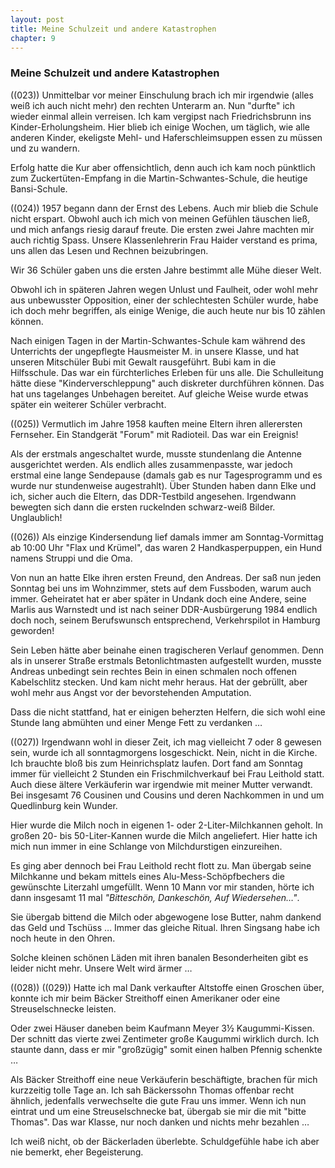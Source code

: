 ```yaml
---  
layout: post
title: Meine Schulzeit und andere Katastrophen
chapter: 9
---  
```


### Meine Schulzeit und andere Katastrophen

((023)) Unmittelbar vor meiner Einschulung brach ich mir irgendwie (alles weiß
ich auch nicht mehr) den rechten Unterarm an. Nun "durfte" ich wieder einmal
allein verreisen. Ich kam vergipst nach Friedrichsbrunn ins
Kinder-Erholungsheim. Hier blieb ich einige Wochen, um täglich, wie alle
anderen Kinder, ekeligste Mehl- und Haferschleimsuppen essen zu müssen und zu
wandern.

Erfolg hatte die Kur aber offensichtlich, denn auch ich kam noch pünktlich zum
Zuckertüten-Empfang in die Martin-Schwantes-Schule, die heutige Bansi-Schule.

((024)) 1957 begann dann der Ernst des Lebens. Auch mir blieb die Schule nicht
erspart. Obwohl auch ich mich von meinen Gefühlen täuschen ließ, und mich
anfangs riesig darauf freute. Die ersten zwei Jahre machten mir auch richtig
Spass. Unsere Klassenlehrerin Frau Haider verstand es prima, uns allen das
Lesen und Rechnen beizubringen.

Wir 36 Schüler gaben uns die ersten Jahre bestimmt alle Mühe dieser Welt.

Obwohl ich in späteren Jahren wegen Unlust und Faulheit, oder wohl mehr aus
unbewusster Opposition, einer der schlechtesten Schüler wurde, habe ich doch
mehr begriffen, als einige Wenige, die auch heute nur bis 10 zählen können.

Nach einigen Tagen in der Martin-Schwantes-Schule kam während des Unterrichts
der ungepflegte Hausmeister M. in unsere Klasse, und hat unseren Mitschüler
Bubi mit Gewalt rausgeführt. Bubi kam in die Hilfsschule. Das war ein
fürchterliches Erleben für uns alle. Die Schulleitung hätte diese
"Kinderverschleppung" auch diskreter durchführen können. Das hat uns
tagelanges Unbehagen bereitet. Auf gleiche Weise wurde etwas später ein
weiterer Schüler verbracht.

((025)) Vermutlich im Jahre 1958 kauften meine Eltern ihren allerersten
Fernseher. Ein Standgerät "Forum" mit Radioteil. Das war ein Ereignis!

Als der erstmals angeschaltet wurde, musste stundenlang die Antenne
ausgerichtet werden. Als endlich alles zusammenpasste, war jedoch erstmal eine
lange Sendepause (damals gab es nur Tagesprogramm und es wurde nur
stundenweise augestrahlt). Über Stunden haben dann Elke und ich, sicher auch
die Eltern, das DDR-Testbild angesehen. Irgendwann bewegten sich dann die
ersten ruckelnden schwarz-weiß Bilder. Unglaublich!

((026)) Als einzige Kindersendung lief damals immer am Sonntag-Vormittag ab
10:00 Uhr "Flax und Krümel", das waren 2 Handkasperpuppen, ein Hund namens
Struppi und die Oma.

Von nun an hatte Elke ihren ersten Freund, den Andreas. Der saß nun jeden
Sonntag bei uns im Wohnzimmer, stets auf dem Fussboden, warum auch immer.
Geheiratet hat er aber später in Undank doch eine Andere, seine Marlis aus
Warnstedt und ist nach seiner DDR-Ausbürgerung 1984 endlich doch noch, seinem
Berufswunsch entsprechend, Verkehrspilot in Hamburg geworden!

Sein Leben hätte aber beinahe einen tragischeren Verlauf genommen. Denn als in
unserer Straße erstmals Betonlichtmasten aufgestellt wurden, musste Andreas
unbedingt sein rechtes Bein in einen schmalen noch offenen Kabelschlitz
stecken. Und kam nicht mehr heraus. Hat der gebrüllt, aber wohl mehr aus Angst
vor der bevorstehenden Amputation.

Dass die nicht stattfand, hat er einigen beherzten Helfern, die sich wohl eine
Stunde lang abmühten und einer Menge Fett zu verdanken …

((027)) Irgendwann wohl in dieser Zeit, ich mag vielleicht 7 oder 8 gewesen
sein, wurde ich all sonntagmorgens losgeschickt. Nein, nicht in die Kirche.
Ich brauchte bloß bis zum Heinrichsplatz laufen. Dort fand am Sonntag immer
für vielleicht 2 Stunden ein Frischmilchverkauf bei Frau Leithold statt. Auch
diese ältere Verkäuferin war irgendwie mit meiner Mutter verwandt. Bei
insgesamt 76 Cousinen und Cousins und deren Nachkommen in und um Quedlinburg
kein Wunder.

Hier wurde die Milch noch in eigenen 1- oder 2-Liter-Milchkannen geholt. In
großen 20- bis 50-Liter-Kannen wurde die Milch angeliefert. Hier hatte ich
mich nun immer in eine Schlange von Milchdurstigen einzureihen.

Es ging aber dennoch bei Frau Leithold recht flott zu. Man übergab seine
Milchkanne und bekam mittels eines Alu-Mess-Schöpfbechers die gewünschte
Literzahl umgefüllt. Wenn 10 Mann vor mir standen, hörte ich dann insgesamt 11
mal _"Bitteschön, Dankeschön, Auf Wiedersehen…"_.

Sie übergab bittend die Milch oder abgewogene lose Butter, nahm dankend das
Geld und Tschüss … Immer das gleiche Ritual. Ihren Singsang habe ich noch
heute in den Ohren.

Solche kleinen schönen Läden mit ihren banalen Besonderheiten gibt es leider
nicht mehr. Unsere Welt wird ärmer …

((028)) ((029)) Hatte ich mal Dank verkaufter Altstoffe einen Groschen über,
konnte ich mir beim Bäcker Streithoff einen Amerikaner oder eine
Streuselschnecke leisten.

Oder zwei Häuser daneben beim Kaufmann Meyer 3½ Kaugummi-Kissen. Der schnitt
das vierte zwei Zentimeter große Kaugummi wirklich durch. Ich staunte dann,
dass er mir "großzügig" somit einen halben Pfennig schenkte …

Als Bäcker Streithoff eine neue Verkäuferin beschäftigte, brachen für mich
kurzzeitig tolle Tage an. Ich sah Bäckerssohn Thomas offenbar recht ähnlich,
jedenfalls verwechselte die gute Frau uns immer. Wenn ich nun eintrat und um
eine Streuselschnecke bat, übergab sie mir die mit "bitte Thomas". Das war
Klasse, nur noch danken und nichts mehr bezahlen …

Ich weiß nicht, ob der Bäckerladen überlebte. Schuldgefühle habe ich aber nie
bemerkt, eher Begeisterung.


